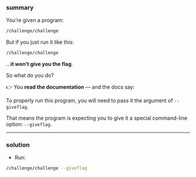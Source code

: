 ### summary 
You’re given a program:
```bash
/challenge/challenge
```
But if you just run it like this:
```bash
/challenge/challenge
```
…**it won’t give you the flag**.

So what do you do?

👉 You **read the documentation** — and the docs say:

To properly run this program, you will need to pass it the argument of `--giveflag`.

That means the program is expecting you to give it a special command-line option: `--giveflag`.
_____________
### solution 
- Run:
```bash
/challenge/challenge --giveflag
```
